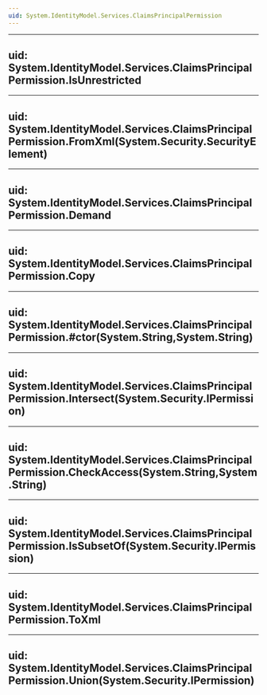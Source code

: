 ```yaml
---
uid: System.IdentityModel.Services.ClaimsPrincipalPermission
---
```


---
uid: System.IdentityModel.Services.ClaimsPrincipalPermission.IsUnrestricted
---

---
uid: System.IdentityModel.Services.ClaimsPrincipalPermission.FromXml(System.Security.SecurityElement)
---

---
uid: System.IdentityModel.Services.ClaimsPrincipalPermission.Demand
---

---
uid: System.IdentityModel.Services.ClaimsPrincipalPermission.Copy
---

---
uid: System.IdentityModel.Services.ClaimsPrincipalPermission.#ctor(System.String,System.String)
---

---
uid: System.IdentityModel.Services.ClaimsPrincipalPermission.Intersect(System.Security.IPermission)
---

---
uid: System.IdentityModel.Services.ClaimsPrincipalPermission.CheckAccess(System.String,System.String)
---

---
uid: System.IdentityModel.Services.ClaimsPrincipalPermission.IsSubsetOf(System.Security.IPermission)
---

---
uid: System.IdentityModel.Services.ClaimsPrincipalPermission.ToXml
---

---
uid: System.IdentityModel.Services.ClaimsPrincipalPermission.Union(System.Security.IPermission)
---
